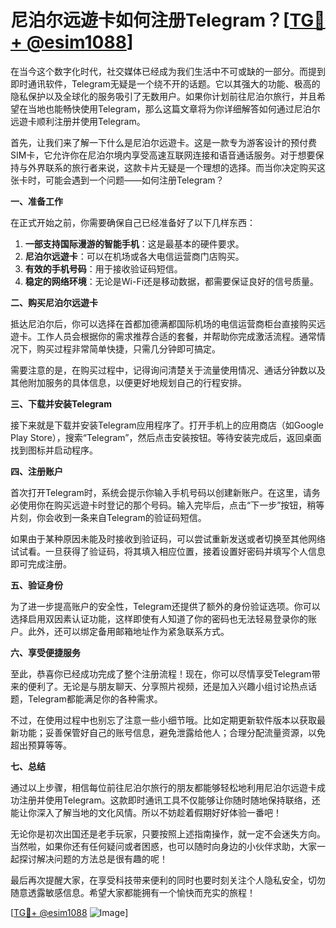 # 尼泊尔远遊卡如何注册Telegram？[[TG💪+ @esim1088](https://t.me/s/esim1088)]

在当今这个数字化时代，社交媒体已经成为我们生活中不可或缺的一部分。而提到即时通讯软件，Telegram无疑是一个绕不开的话题。它以其强大的功能、极高的隐私保护以及全球化的服务吸引了无数用户。如果你计划前往尼泊尔旅行，并且希望在当地也能畅快使用Telegram，那么这篇文章将为你详细解答如何通过尼泊尔远遊卡顺利注册并使用Telegram。

首先，让我们来了解一下什么是尼泊尔远遊卡。这是一款专为游客设计的预付费SIM卡，它允许你在尼泊尔境内享受高速互联网连接和语音通话服务。对于想要保持与外界联系的旅行者来说，这款卡片无疑是一个理想的选择。而当你决定购买这张卡时，可能会遇到一个问题——如何注册Telegram？

**一、准备工作**

在正式开始之前，你需要确保自己已经准备好了以下几样东西：

1. **一部支持国际漫游的智能手机**：这是最基本的硬件要求。
2. **尼泊尔远遊卡**：可以在机场或各大电信运营商门店购买。
3. **有效的手机号码**：用于接收验证码短信。
4. **稳定的网络环境**：无论是Wi-Fi还是移动数据，都需要保证良好的信号质量。

**二、购买尼泊尔远遊卡**

抵达尼泊尔后，你可以选择在首都加德满都国际机场的电信运营商柜台直接购买远遊卡。工作人员会根据你的需求推荐合适的套餐，并帮助你完成激活流程。通常情况下，购买过程非常简单快捷，只需几分钟即可搞定。

需要注意的是，在购买过程中，记得询问清楚关于流量使用情况、通话分钟数以及其他附加服务的具体信息，以便更好地规划自己的行程安排。

**三、下载并安装Telegram**

接下来就是下载并安装Telegram应用程序了。打开手机上的应用商店（如Google Play Store），搜索“Telegram”，然后点击安装按钮。等待安装完成后，返回桌面找到图标并启动程序。

**四、注册账户**

首次打开Telegram时，系统会提示你输入手机号码以创建新账户。在这里，请务必使用你在购买远遊卡时登记的那个号码。输入完毕后，点击“下一步”按钮，稍等片刻，你会收到一条来自Telegram的验证码短信。

如果由于某种原因未能及时接收到验证码，可以尝试重新发送或者切换至其他网络试试看。一旦获得了验证码，将其填入相应位置，接着设置好密码并填写个人信息即可完成注册。

**五、验证身份**

为了进一步提高账户的安全性，Telegram还提供了额外的身份验证选项。你可以选择启用双因素认证功能，这样即使有人知道了你的密码也无法轻易登录你的账户。此外，还可以绑定备用邮箱地址作为紧急联系方式。

**六、享受便捷服务**

至此，恭喜你已经成功完成了整个注册流程！现在，你可以尽情享受Telegram带来的便利了。无论是与朋友聊天、分享照片视频，还是加入兴趣小组讨论热点话题，Telegram都能满足你的各种需求。

不过，在使用过程中也别忘了注意一些小细节哦。比如定期更新软件版本以获取最新功能；妥善保管好自己的账号信息，避免泄露给他人；合理分配流量资源，以免超出预算等等。

**七、总结**

通过以上步骤，相信每位前往尼泊尔旅行的朋友都能够轻松地利用尼泊尔远遊卡成功注册并使用Telegram。这款即时通讯工具不仅能够让你随时随地保持联络，还能让你深入了解当地的文化风情。所以不妨趁着假期好好体验一番吧！

无论你是初次出国还是老手玩家，只要按照上述指南操作，就一定不会迷失方向。当然啦，如果你还有任何疑问或者困惑，也可以随时向身边的小伙伴求助，大家一起探讨解决问题的方法总是很有趣的呢！

最后再次提醒大家，在享受科技带来便利的同时也要时刻关注个人隐私安全，切勿随意透露敏感信息。希望大家都能拥有一个愉快而充实的旅程！

[[TG💪+ @esim1088](https://t.me/s/esim1088) ![Image](https://i.postimg.cc/4NQfJmqS/Snipaste-2025-05-13-00-14-12.png)]